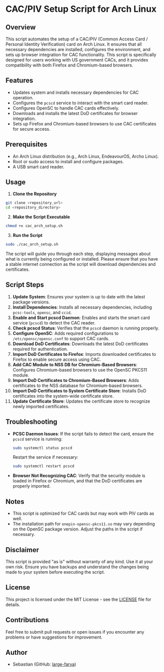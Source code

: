 # CAC/PIV Setup Script for Arch Linux

## Overview

This script automates the setup of a CAC/PIV (Common Access Card / Personal Identity Verification) card on Arch Linux. It ensures that all necessary dependencies are installed, configures the environment, and sets up browser integration for CAC functionality. This script is specifically designed for users working with US government CACs, and it provides compatibility with both Firefox and Chromium-based browsers.

## Features

- Updates system and installs necessary dependencies for CAC operation.
- Configures the `pcscd` service to interact with the smart card reader.
- Configures OpenSC to handle CAC cards effectively.
- Downloads and installs the latest DoD certificates for browser integration.
- Sets up Firefox and Chromium-based browsers to use CAC certificates for secure access.

## Prerequisites

- An Arch Linux distribution (e.g., Arch Linux, EndeavourOS, Archo Linux).
- Root or sudo access to install and configure packages.
- A USB smart card reader.

## Usage

1. **Clone the Repository**
  
  ```bash
  git clone <repository_url>
  cd <repository_directory>
  ```
  
2. **Make the Script Executable**
  
  ```bash
  chmod +x cac_arch_setup.sh
  ```
  
3. **Run the Script**
  
  ```bash
  sudo ./cac_arch_setup.sh
  ```
  

The script will guide you through each step, displaying messages about what is currently being configured or installed. Please ensure that you have a stable internet connection as the script will download dependencies and certificates.

## Script Steps

1. **Update System**: Ensures your system is up to date with the latest package versions.
2. **Install Dependencies**: Installs all necessary dependencies, including `pcsc-tools`, `opensc`, and `ccid`.
3. **Enable and Start pcscd Daemon**: Enables and starts the smart card service (`pcscd`) to detect the CAC reader.
4. **Check pcscd Status**: Verifies that the `pcscd` daemon is running properly.
5. **Configure OpenSC**: Adds required configurations to `/etc/opensc/opensc.conf` to support CAC cards.
6. **Download DoD Certificates**: Downloads the latest DoD certificates required for authentication.
7. **Import DoD Certificates to Firefox**: Imports downloaded certificates to Firefox to enable secure access using CAC.
8. **Add CAC Module to NSS DB for Chromium-Based Browsers**: Configures Chromium-based browsers to use the OpenSC PKCS11 module.
9. **Import DoD Certificates to Chromium-Based Browsers**: Adds certificates to the NSS database for Chromium-based browsers.
10. **Import DoD Certificates to System Certificate Store**: Installs DoD certificates into the system-wide certificate store.
11. **Update Certificate Store**: Updates the certificate store to recognize newly imported certificates.

## Troubleshooting

- **PCSC Daemon Issues**: If the script fails to detect the card, ensure the `pcscd` service is running:
  
  ```bash
  sudo systemctl status pcscd
  ```
  
  Restart the service if necessary:
  
  ```bash
  sudo systemctl restart pcscd
  ```
  
- **Browser Not Recognizing CAC**: Verify that the security module is loaded in Firefox or Chromium, and that the DoD certificates are properly imported.

## Notes

- This script is optimized for CAC cards but may work with PIV cards as well.
- The installation path for `onepin-opensc-pkcs11.so` may vary depending on the OpenSC package version. Adjust the paths in the script if necessary.

## Disclaimer

This script is provided "as is" without warranty of any kind. Use it at your own risk. Ensure you have backups and understand the changes being made to your system before executing the script.

## License

This project is licensed under the MIT License - see the [LICENSE](LICENSE) file for details.

## Contributions

Feel free to submit pull requests or open issues if you encounter any problems or have suggestions for improvement.

## Author

- Sebastian (GitHub: [large-farva](https://github.com/large-farva))
